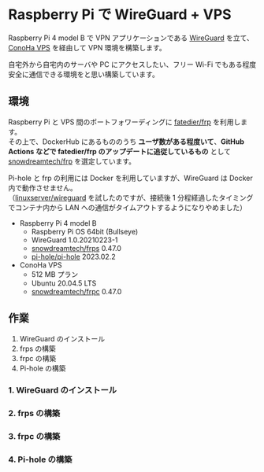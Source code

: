 # Raspberry Pi で WireGuard + VPS

Raspberry Pi 4 model B で VPN アプリケーションである [WireGuard](https://www.wireguard.com/) を立て、[ConoHa VPS](https://www.conoha.jp/vps/) を経由して VPN 環境を構築します。

自宅外から自宅内のサーバや PC にアクセスしたい、フリー Wi-Fi でもある程度安全に通信できる環境をと思い構築しています。

## 環境

Raspberry Pi と VPS 間のポートフォワーディングに [fatedier/frp](https://github.com/fatedier/frp) を利用します。  
その上で、DockerHub にあるもののうち **ユーザ数がある程度いて**、**GitHub Actions などで fatedier/frp のアップデートに追従しているもの** として [snowdreamtech/frp](https://github.com/snowdreamtech/frp) を選定しています。

Pi-hole と frp の利用には Docker を利用していますが、WireGuard は Docker 内で動作させません。  
（[linuxserver/wireguard](https://hub.docker.com/r/linuxserver/wireguard) を試したのですが、接続後 1 分程経過したタイミングでコンテナ内から LAN への通信がタイムアウトするようになりやめました）

- Raspberry Pi 4 model B
  - Raspberry Pi OS 64bit (Bullseye)
  - WireGuard 1.0.20210223-1
  - [snowdreamtech/frps](https://hub.docker.com/r/snowdreamtech/frps) 0.47.0
  - [pi-hole/pi-hole](https://hub.docker.com/r/pi-hole/pi-hole) 2023.02.2
- ConoHa VPS
  - 512 MB プラン
  - Ubuntu 20.04.5 LTS
  - [snowdreamtech/frpc](https://hub.docker.com/r/snowdreamtech/frpc) 0.47.0

## 作業

1. WireGuard のインストール
2. frps の構築
3. frpc の構築
4. Pi-hole の構築

### 1. WireGuard のインストール

### 2. frps の構築

### 3. frpc の構築

### 4. Pi-hole の構築